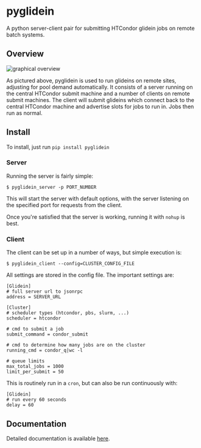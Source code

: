 pyglidein
=========

A python server-client pair for submitting HTCondor glidein jobs on
remote batch systems.

Overview
--------

![graphical overview](docs/overview.png)

As pictured above, pyglidein is used to run glideins on remote sites,
adjusting for pool demand automatically. It consists of a server
running on the central HTCondor submit machine and a number of clients
on remote submit machines. The client will submit glideins which
connect back to the central HTCondor machine and advertise slots
for jobs to run in. Jobs then run as normal.

Install
-------

To install, just run `pip install pyglidein`

### Server

Running the server is fairly simple:

    $ pyglidein_server -p PORT_NUMBER

This will start the server with default options, with the server listening
on the specified port for requests from the client.

Once you're satisfied that the server is working, running it with `nohup`
is best.

### Client

The client can be set up in a number of ways, but simple execution is:

    $ pyglidein_client --config=CLUSTER_CONFIG_FILE

All settings are stored in the config file. The important settings are:

    [Glidein]
    # full server url to jsonrpc
    address = SERVER_URL

    [Cluster]
    # scheduler types (htcondor, pbs, slurm, ...)
    scheduler = htcondor

    # cmd to submit a job
    submit_command = condor_submit

    # cmd to determine how many jobs are on the cluster
    running_cmd = condor_q|wc -l

    # queue limits
    max_total_jobs = 1000
    limit_per_submit = 50

This is routinely run in a `cron`, but can also be run continuously with:

    [Glidein]
    # run every 60 seconds
    delay = 60

Documentation
-------------

Detailed documentation is available [here](docs/index.md).
